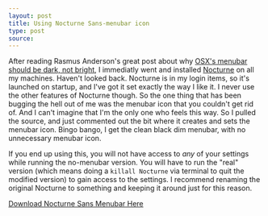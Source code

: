 ```yaml
---
layout: post
title: Using Nocturne Sans-menubar icon
type: post
source:
---
```


After reading Rasmus Anderson's great post about why [OSX's menubar should be dark, not bright][rsms-menubar], I immediatly went and installed [Nocturne][] on all my machines. Haven't looked back. Nocturne is in my login items, so it's launched on startup, and I've got it set exactly the way I like it. I never use the other features of Nocturne though. So the one thing that has been bugging the hell out of me was the menubar icon that you couldn't get rid of. And I can't imagine that I'm the only one who feels this way. So I pulled the source, and just commented out the bit where it creates and sets the menubar icon. Bingo bango, I get the clean black dim menubar, with no unnecessary menubar icon.

If you end up using this, you will not have access to _any_ of your settings while running the no-menubar version. You will have to run the "real" version (which means doing a `killall Nocturne` via terminal to quit the modified version) to gain access to the settings. I recommend renaming the original Nocturne to something and keeping it around just for this reason.

[Download Nocturne Sans Menubar Here](/files/Nocturne-no_menu.zip)

[Nocturne]: http://code.google.com/p/blacktree-nocturne/
[rsms-menubar]: http://rsms.me/2011/02/06/osx-menubar-should-be-dark.html